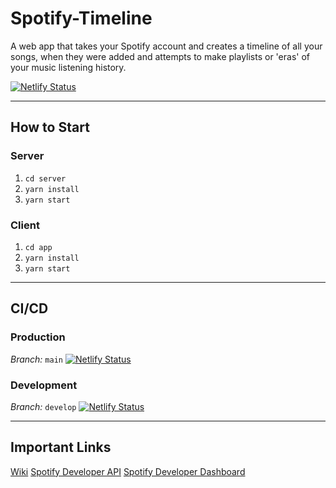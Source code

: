 # Spotify-Timeline

A web app that takes your Spotify account and creates a timeline of all your songs, when they were added and attempts to make playlists or 'eras' of your music listening history.

[![Netlify Status](https://api.netlify.com/api/v1/badges/68687a01-f57a-485a-92d4-53577bb6c2d0/deploy-status)](https://app.netlify.com/sites/subtle-biscochitos-218225/deploys)

---

## How to Start

### Server

1. `cd server`
1. `yarn install`
1. `yarn start`

### Client

1. `cd app`
1. `yarn install`
1. `yarn start`

---

## CI/CD

### Production

_Branch:_ `main`
[![Netlify Status](https://api.netlify.com/api/v1/badges/68687a01-f57a-485a-92d4-53577bb6c2d0/deploy-status?branch=main)](https://app.netlify.com/sites/subtle-biscochitos-218225/deploys)

### Development

_Branch:_ `develop`
[![Netlify Status](https://api.netlify.com/api/v1/badges/68687a01-f57a-485a-92d4-53577bb6c2d0/deploy-status?branch=develop)](https://app.netlify.com/sites/subtle-biscochitos-218225/deploys)

---

## Important Links

[Wiki](https://github.com/dillondrenzek/Spotify-Timeline/wiki)
[Spotify Developer API](https://developer.spotify.com/documentation/web-api/)
[Spotify Developer Dashboard](https://developer.spotify.com/dashboard)
